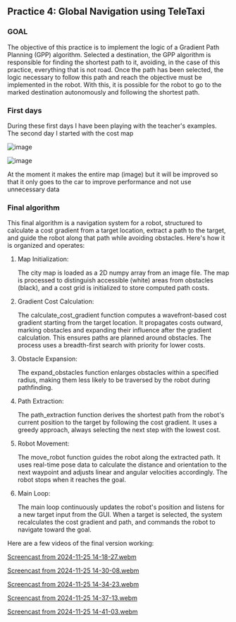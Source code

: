
## Practice 4: Global Navigation using TeleTaxi

### GOAL

The objective of this practice is to implement the logic of a Gradient Path Planning (GPP) algorithm. Selected a destination, the GPP algorithm is responsible for finding the shortest path to it, avoiding, in the case of this practice, everything that is not road. Once the path has been selected, the logic necessary to follow this path and reach the objective must be implemented in the robot. With this, it is possible for the robot to go to the marked destination autonomously and following the shortest path.

### First days

During these first days I have been playing with the teacher's examples. The second day I started with the cost map

![image](https://github.com/user-attachments/assets/1ec4714f-a61a-46e7-b528-62769ae2cb82)

![image](https://github.com/user-attachments/assets/7a5e9df1-75ba-4471-a9c8-31eda1a35565)

At the moment it makes the entire map (image) but it will be improved so that it only goes to the car to improve performance and not use unnecessary data

### Final algorithm

This final algorithm is a navigation system for a robot, structured to calculate a cost gradient from a target location, extract a path to the target, and guide the robot along that path while avoiding obstacles. Here's how it is organized and operates:

1. Map Initialization:
   
   The city map is loaded as a 2D numpy array from an image file. The map is processed to distinguish accessible (white) areas from obstacles (black), and a cost grid is initialized to store computed path costs.

2. Gradient Cost Calculation:
   
   The calculate_cost_gradient function computes a wavefront-based cost gradient starting from the target location. It propagates costs outward, marking obstacles and expanding their influence after the gradient calculation. This ensures paths are planned around obstacles. The process uses a breadth-first search with priority for lower costs.

3. Obstacle Expansion:
   
   The expand_obstacles function enlarges obstacles within a specified radius, making them less likely to be traversed by the robot during pathfinding.

4. Path Extraction:
   
   The path_extraction function derives the shortest path from the robot's current position to the target by following the cost gradient. It uses a greedy approach, always selecting the next step with the lowest cost.

5. Robot Movement:
    
   The move_robot function guides the robot along the extracted path. It uses real-time pose data to calculate the distance and orientation to the next waypoint and adjusts linear and angular velocities accordingly. The robot stops when it reaches the goal.

6. Main Loop:
    
   The main loop continuously updates the robot's position and listens for a new target input from the GUI. When a target is selected, the system recalculates the cost gradient and path, and commands the robot to navigate toward the goal.

Here are a few videos of the final version working:

[Screencast from 2024-11-25 14-18-27.webm](https://github.com/user-attachments/assets/cae32769-540e-4523-aa2b-92ccde926b4a)

[Screencast from 2024-11-25 14-30-08.webm](https://github.com/user-attachments/assets/d47c7c6d-402d-4c59-8593-785abed87592)

[Screencast from 2024-11-25 14-34-23.webm](https://github.com/user-attachments/assets/7324cada-5f21-4d44-9feb-6adf54474a2e)

[Screencast from 2024-11-25 14-37-13.webm](https://github.com/user-attachments/assets/e8e58190-b4d6-4d0e-b89b-589b6a40f3b2)

[Screencast from 2024-11-25 14-41-03.webm](https://github.com/user-attachments/assets/f247cc05-ceef-4fee-b46c-52310205b679)
